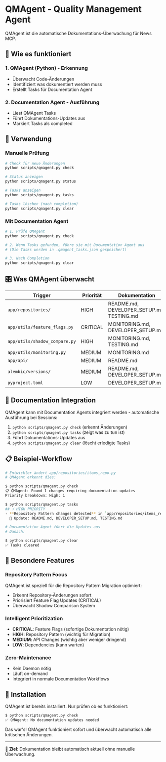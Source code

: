 # QMAgent - Quality Management Agent

QMAgent ist die automatische Dokumentations-Überwachung für News MCP.

## 🎯 **Wie es funktioniert**

### 1. **QMAgent (Python)** - Erkennung
- Überwacht Code-Änderungen
- Identifiziert was dokumentiert werden muss
- Erstellt Tasks für Documentation Agent

### 2. **Documentation Agent** - Ausführung
- Liest QMAgent Tasks
- Führt Dokumentations-Updates aus
- Markiert Tasks als completed

## 🔧 **Verwendung**

### Manuelle Prüfung
```bash
# Check für neue Änderungen
python scripts/qmagent.py check

# Status anzeigen
python scripts/qmagent.py status

# Tasks anzeigen
python scripts/qmagent.py tasks

# Tasks löschen (nach completion)
python scripts/qmagent.py clear
```

### Mit Documentation Agent
```bash
# 1. Prüfe QMAgent
python scripts/qmagent.py check

# 2. Wenn Tasks gefunden, führe sie mit Documentation Agent aus
# (Die Tasks werden in .qmagent_tasks.json gespeichert)

# 3. Nach Completion
python scripts/qmagent.py clear
```

## 🎛️ **Was QMAgent überwacht**

| **Trigger** | **Priorität** | **Dokumentation** |
|-------------|---------------|-------------------|
| `app/repositories/` | HIGH | README.md, DEVELOPER_SETUP.md, TESTING.md |
| `app/utils/feature_flags.py` | CRITICAL | MONITORING.md, DEVELOPER_SETUP.md |
| `app/utils/shadow_compare.py` | HIGH | MONITORING.md, TESTING.md |
| `app/utils/monitoring.py` | MEDIUM | MONITORING.md |
| `app/api/` | MEDIUM | README.md |
| `alembic/versions/` | MEDIUM | README.md, DEVELOPER_SETUP.md |
| `pyproject.toml` | LOW | DEVELOPER_SETUP.md |

## 🤖 **Documentation Integration**

QMAgent kann mit Documentation Agents integriert werden - automatische Ausführung bei Sessions:

1. `python scripts/qmagent.py check` (erkennt Änderungen)
2. `python scripts/qmagent.py tasks` (zeigt was zu tun ist)
3. Führt Dokumentations-Updates aus
4. `python scripts/qmagent.py clear` (löscht erledigte Tasks)

## 📋 **Beispiel-Workflow**

```bash
# Entwickler ändert app/repositories/items_repo.py
# QMAgent erkennt dies:

$ python scripts/qmagent.py check
📋 QMAgent: Found 1 changes requiring documentation updates
Priority breakdown: High: 1

$ python scripts/qmagent.py tasks
## ⚡ HIGH PRIORITY
- **Repository Pattern changes detected** in `app/repositories/items_repo.py`
  📝 Update: README.md, DEVELOPER_SETUP.md, TESTING.md

# Documentation Agent führt die Updates aus
# Danach:

$ python scripts/qmagent.py clear
✅ Tasks cleared
```

## 🎯 **Besondere Features**

### Repository Pattern Focus
QMAgent ist speziell für die Repository Pattern Migration optimiert:
- Erkennt Repository-Änderungen sofort
- Priorisiert Feature Flag Updates (CRITICAL)
- Überwacht Shadow Comparison System

### Intelligent Prioritization
- **CRITICAL**: Feature Flags (sofortige Dokumentation nötig)
- **HIGH**: Repository Pattern (wichtig für Migration)
- **MEDIUM**: API Changes (wichtig aber weniger dringend)
- **LOW**: Dependencies (kann warten)

### Zero-Maintenance
- Kein Daemon nötig
- Läuft on-demand
- Integriert in normale Documentation Workflows

## 🚀 **Installation**

QMAgent ist bereits installiert. Nur prüfen ob es funktioniert:

```bash
$ python scripts/qmagent.py check
✅ QMAgent: No documentation updates needed
```

Das war's! QMAgent funktioniert sofort und überwacht automatisch alle kritischen Änderungen.

---

🎯 **Ziel**: Dokumentation bleibt automatisch aktuell ohne manuelle Überwachung.